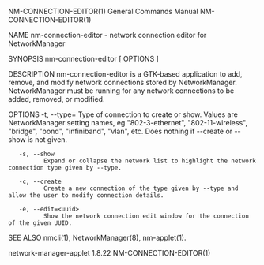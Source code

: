 NM-CONNECTION-EDITOR(1)                                                                                                                         General Commands Manual                                                                                                                         NM-CONNECTION-EDITOR(1)

NAME
       nm-connection-editor - network connection editor for NetworkManager

SYNOPSIS
       nm-connection-editor  [ OPTIONS ]

DESCRIPTION
       nm-connection-editor is a GTK‐based application to add, remove, and modify network connections stored by NetworkManager.  NetworkManager must be running for any network connections to be added, removed, or modified.

OPTIONS
       -t, --type=<type>
              Type of connection to create or show.  Values are NetworkManager setting names, eg "802-3-ethernet", "802-11-wireless", "bridge", "bond", "infiniband", "vlan", etc.  Does nothing if --create or --show is not given.

       -s, --show
              Expand or collapse the network list to highlight the network connection type given by --type.

       -c, --create
              Create a new connection of the type given by --type and allow the user to modify connection details.

       -e, --edit=<uuid>
              Show the network connection edit window for the connection of the given UUID.

SEE ALSO
       nmcli(1), NetworkManager(8), nm-applet(1).

network-manager-applet 1.8.22                                                                                                                                                                                                                                                                   NM-CONNECTION-EDITOR(1)
